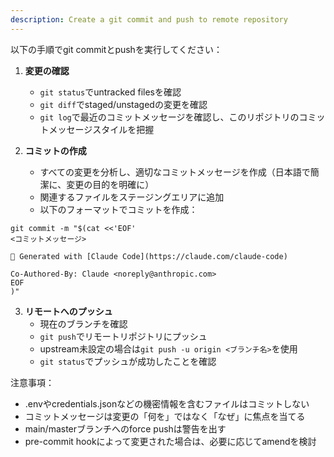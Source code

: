 ```yaml
---
description: Create a git commit and push to remote repository
---
```


以下の手順でgit commitとpushを実行してください：

1. **変更の確認**
   - `git status`でuntracked filesを確認
   - `git diff`でstaged/unstagedの変更を確認
   - `git log`で最近のコミットメッセージを確認し、このリポジトリのコミットメッセージスタイルを把握

2. **コミットの作成**
   - すべての変更を分析し、適切なコミットメッセージを作成（日本語で簡潔に、変更の目的を明確に）
   - 関連するファイルをステージングエリアに追加
   - 以下のフォーマットでコミットを作成：

```
git commit -m "$(cat <<'EOF'
<コミットメッセージ>

🤖 Generated with [Claude Code](https://claude.com/claude-code)

Co-Authored-By: Claude <noreply@anthropic.com>
EOF
)"
```

3. **リモートへのプッシュ**
   - 現在のブランチを確認
   - `git push`でリモートリポジトリにプッシュ
   - upstream未設定の場合は`git push -u origin <ブランチ名>`を使用
   - `git status`でプッシュが成功したことを確認

注意事項：
- .envやcredentials.jsonなどの機密情報を含むファイルはコミットしない
- コミットメッセージは変更の「何を」ではなく「なぜ」に焦点を当てる
- main/masterブランチへのforce pushは警告を出す
- pre-commit hookによって変更された場合は、必要に応じてamendを検討

